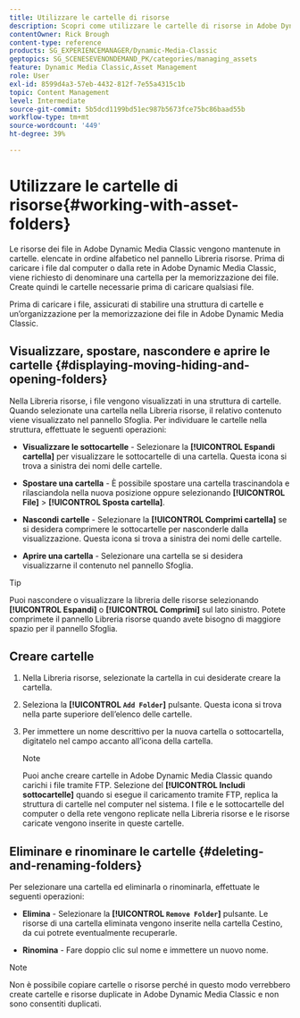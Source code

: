 ```yaml
---
title: Utilizzare le cartelle di risorse
description: Scopri come utilizzare le cartelle di risorse in Adobe Dynamic Media Classic.
contentOwner: Rick Brough
content-type: reference
products: SG_EXPERIENCEMANAGER/Dynamic-Media-Classic
geptopics: SG_SCENESEVENONDEMAND_PK/categories/managing_assets
feature: Dynamic Media Classic,Asset Management
role: User
exl-id: 8599d4a3-57eb-4432-812f-7e55a4315c1b
topic: Content Management
level: Intermediate
source-git-commit: 5b5dcd1199bd51ec987b5673fce75bc86baad55b
workflow-type: tm+mt
source-wordcount: '449'
ht-degree: 39%

---
```


# Utilizzare le cartelle di risorse{#working-with-asset-folders}

Le risorse dei file in Adobe Dynamic Media Classic vengono mantenute in cartelle. elencate in ordine alfabetico nel pannello Libreria risorse. Prima di caricare i file dal computer o dalla rete in Adobe Dynamic Media Classic, viene richiesto di denominare una cartella per la memorizzazione dei file. Create quindi le cartelle necessarie prima di caricare qualsiasi file. 

Prima di caricare i file, assicurati di stabilire una struttura di cartelle e un’organizzazione per la memorizzazione dei file in Adobe Dynamic Media Classic.

## Visualizzare, spostare, nascondere e aprire le cartelle {#displaying-moving-hiding-and-opening-folders}

Nella Libreria risorse, i file vengono visualizzati in una struttura di cartelle. Quando selezionate una cartella nella Libreria risorse, il relativo contenuto viene visualizzato nel pannello Sfoglia. Per individuare le cartelle nella struttura, effettuate le seguenti operazioni:

* **Visualizzare le sottocartelle** - Selezionare la **[!UICONTROL Espandi cartella]** per visualizzare le sottocartelle di una cartella. Questa icona si trova a sinistra dei nomi delle cartelle.

* **Spostare una cartella** - È possibile spostare una cartella trascinandola e rilasciandola nella nuova posizione oppure selezionando **[!UICONTROL File]** > **[!UICONTROL Sposta cartella]**.

* **Nascondi cartelle** - Selezionare la **[!UICONTROL Comprimi cartella]** se si desidera comprimere le sottocartelle per nasconderle dalla visualizzazione. Questa icona si trova a sinistra dei nomi delle cartelle.

* **Aprire una cartella** - Selezionare una cartella se si desidera visualizzarne il contenuto nel pannello Sfoglia.

>[!TIP]
>
>Puoi nascondere o visualizzare la libreria delle risorse selezionando **[!UICONTROL Espandi]** o **[!UICONTROL Comprimi]** sul lato sinistro. Potete comprimete il pannello Libreria risorse quando avete bisogno di maggiore spazio per il pannello Sfoglia.

## Creare cartelle

1. Nella Libreria risorse, selezionate la cartella in cui desiderate creare la cartella.
1. Seleziona la **[!UICONTROL `Add Folder`]** pulsante. Questa icona si trova nella parte superiore dell’elenco delle cartelle.
1. Per immettere un nome descrittivo per la nuova cartella o sottocartella, digitatelo nel campo accanto all’icona della cartella.

   >[!NOTE]
   >
   >Puoi anche creare cartelle in Adobe Dynamic Media Classic quando carichi i file tramite FTP. Selezione del **[!UICONTROL Includi sottocartelle]** quando si esegue il caricamento tramite FTP, replica la struttura di cartelle nel computer nel sistema. I file e le sottocartelle del computer o della rete vengono replicate nella Libreria risorse e le risorse caricate vengono inserite in queste cartelle.

## Eliminare e rinominare le cartelle {#deleting-and-renaming-folders}

Per selezionare una cartella ed eliminarla o rinominarla, effettuate le seguenti operazioni:

* **Elimina** - Selezionare la **[!UICONTROL `Remove Folder`]** pulsante. Le risorse di una cartella eliminata vengono inserite nella cartella Cestino, da cui potrete eventualmente recuperarle.

* **Rinomina** - Fare doppio clic sul nome e immettere un nuovo nome.

>[!NOTE]
>
>Non è possibile copiare cartelle o risorse perché in questo modo verrebbero create cartelle e risorse duplicate in Adobe Dynamic Media Classic e non sono consentiti duplicati.
